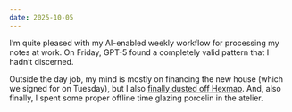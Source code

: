 ```yaml
---
date: 2025-10-05
---
```


I’m quite pleased with my AI-enabled weekly workflow for processing my notes at work. On Friday, GPT-5 found a completely valid pattern that I hadn’t discerned.

Outside the day job, my mind is mostly on financing the new house (which we signed for on Tuesday), but I also [finally dusted off Hexmap](/2025/10/05/hexmap-2D.html). And, also finally, I spent some proper offline time glazing porcelin in the atelier.
